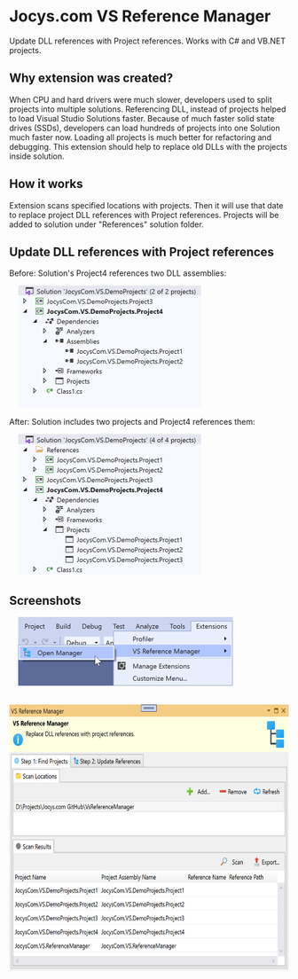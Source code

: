 # Jocys.com VS Reference Manager

Update DLL references with Project references. Works with C# and VB.NET projects.

## Why extension was created?

When CPU and hard drivers were much slower, developers used to split projects into multiple solutions. Referencing DLL, instead of projects helped to load Visual Studio Solutions faster. Because of much faster solid state drives (SSDs), developers can load hundreds of projects into one Solution much faster now. Loading all projects is much better for refactoring and debugging. This extension should help to replace old DLLs with the projects inside solution.

## How it works

Extension scans specified locations with projects. Then it will use that date to replace project DLL references with Project references. Projects will be added to solution under "References" solution folder.

## Update DLL references with Project references

Before: Solution's Project4 references two DLL assemblies:

&nbsp;&nbsp;&nbsp;&nbsp;<img alt="Solution From" src="ReferenceManager/Documents/Images/Solution_From.png" width="330" height="220">

After: Solution includes two projects and Project4 references them:

&nbsp;&nbsp;&nbsp;&nbsp;<img alt="Solution To" src="ReferenceManager/Documents/Images/Solution_To.png" width="330" height="255">

## Screenshots

&nbsp;&nbsp;&nbsp;&nbsp;<img alt="Solution From" src="ReferenceManager/Documents/Images/Extension_Menu.png" width="387" height="124">

&nbsp;&nbsp;&nbsp;&nbsp;<img alt="Solution From" src="ReferenceManager/Documents/Images/Extension_Step1.png" width="645" height="480">
